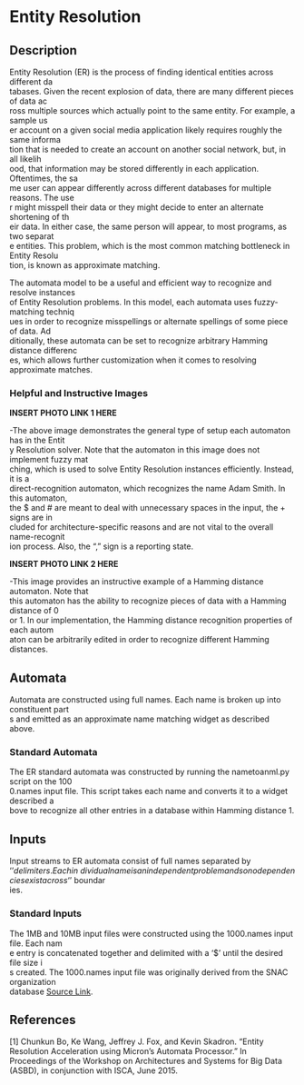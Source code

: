 # **Entity Resolution**

## **Description**

Entity Resolution (ER) is the process of finding identical entities across different da\
tabases. Given the recent explosion of data, there are many different pieces of data ac\
ross multiple sources which actually point to the same entity. For example, a sample us\
er account on a given social media application likely requires roughly the same informa\
tion that is needed to create an account on another social network, but, in all likelih\
ood, that information may be stored differently in each application. Oftentimes, the sa\
me user can appear differently across different databases for multiple reasons. The use\
r might misspell their data or they might decide to enter an alternate shortening of th\
eir data. In either case, the same person will appear, to most programs, as two separat\
e entities. This problem, which is the most common matching bottleneck in Entity Resolu\
tion, is known as approximate matching.

The automata model to be a useful and efficient way to recognize and resolve instances \
of Entity Resolution problems. In this model, each automata uses fuzzy-matching techniq\
ues in order to recognize misspellings or alternate spellings of some piece of data. Ad\
ditionally, these automata can be set to recognize arbitrary Hamming distance differenc\
es, which allows further customization when it comes to resolving approximate matches.

### **Helpful and Instructive Images**

   **INSERT PHOTO LINK 1 HERE**

-The above image demonstrates the general type of setup each automaton has in the Entit\
y Resolution solver. Note that the automaton in this image does not implement fuzzy mat\
ching, which is used to solve Entity Resolution instances efficiently. Instead, it is a\
 direct-recognition automaton, which recognizes the name Adam Smith. In this automaton,\
 the $ and # are meant to deal with unnecessary spaces in the input, the + signs are in\
cluded for architecture-specific reasons and are not vital to the overall name-recognit\
ion process. Also, the “,” sign is a reporting state.

   **INSERT PHOTO LINK 2 HERE**

-This image provides an instructive example of a Hamming distance automaton. Note that \
this automaton has the ability to recognize pieces of data with a Hamming distance of 0\
 or 1. In our implementation, the Hamming distance recognition properties of each autom\
aton can be arbitrarily edited in order to recognize different Hamming distances.

## **Automata**

Automata are constructed using full names. Each name is broken up into constituent part\
s and emitted as an approximate name matching widget as described above.

### **Standard Automata**
The ER standard automata was constructed by running the nametoanml.py script on the 100\
0.names input file. This script takes each name and converts it to a widget described a\
bove to recognize all other entries in a database within Hamming distance 1.

## **Inputs**
Input streams to ER automata consist of full names separated by ‘$’ delimiters. Each in\
dividual name is an independent problem and so no dependencies exist across ‘$’ boundar\
ies.

### **Standard Inputs**
The 1MB and 10MB input files were constructed using the 1000.names input file. Each nam\
e entry is concatenated together and delimited with a ‘$’ until the desired file size i\
s created. The 1000.names input file was originally derived from the SNAC organization \
database
[Source Link](http://socialarchive.iath.virginia.edu/).


## References
[1] Chunkun Bo, Ke Wang, Jeffrey J. Fox, and Kevin Skadron. “Entity Resolution Acceleration using Micron’s Automata Processor.”  In Proceedings of the Workshop on Architectures and Systems for Big Data (ASBD), in conjunction with ISCA, June 2015.
